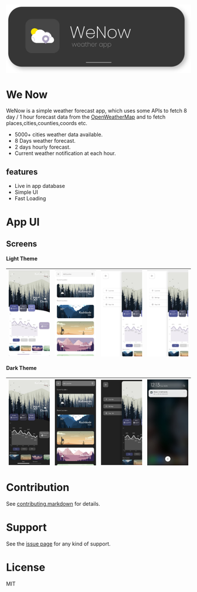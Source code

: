 
<p align="center">
<img src="https://raw.githubusercontent.com/xidhu/weNow-App/master/lib/assets/repo/app_banner.svg?token=APOIDJDNTCIVRQ2DTOHNBLLAVPXGC" width=700>
</p>



# We Now
WeNow is a simple weather forecast app, which uses some APIs to fetch 8 day / 1 hour forecast data from the [OpenWeatherMap](https://openweathermap.org/forecast5) and to fetch places,cities,counties,coords etc.


* 5000+ cities weather data available.
* 8 Days weather forecast.
* 2 days hourly forecast.
* Current weather notification at each hour.

## features
* Live in app database
* Simple UI
* Fast Loading

# App UI

## Screens


#### Light Theme



| <img align="left" alt="Splash Screen" src="https://raw.githubusercontent.com/xidhu/weNow-App/master/lib/assets/repo/main_light.jpg?token=APOIDJEVSLIIKPKRKS6NECDAV6QGG" width="250px" /> | <img align="left" alt="Main Screen" src="https://raw.githubusercontent.com/xidhu/weNow-App/master/lib/assets/repo/loc_light.jpg?token=APOIDJBQ37ZLHILX5BS2P73AV6QQK" width="250px" /> | <img align="left" alt="Location Screen" src="https://raw.githubusercontent.com/xidhu/weNow-App/master/lib/assets/repo/side_light.jpg?token=APOIDJFMQWEOWR4GML2A4WTAV6QTU" width="250px" /> | <img align="left" alt="Side View" src="https://raw.githubusercontent.com/xidhu/weNow-App/master/lib/assets/repo/side_light.jpg?token=APOIDJBMQXHOR4V3V7ZI5SLAV6QWA" width="250px" /> |
| -------------------------------------------------------------------------------------------------------------------------------------------------- | ---------------------------------------------------------------------------------------------------------------------------------------------------- | ------------------------------------------------------------------------------------------------------------------------------------------------ | --------------------------------------------------------------------------------------------------------------------------------------------------- |
#### Dark Theme



<img align="left" alt="Splash Screen" src="https://raw.githubusercontent.com/xidhu/weNow-App/master/lib/assets/repo/main_dark.jpg?token=APOIDJA46ANXYB2QTGV6VJTAV6Q4Y" width="250px" /> | <img align="left" alt="Main Screen" src="https://raw.githubusercontent.com/xidhu/weNow-App/master/lib/assets/repo/loc_dark.jpg?token=APOIDJBEIJ2YJLHICFYP5JLAV6Q3E" width="250px" /> | <img align="left" alt="Location Screen" src="https://raw.githubusercontent.com/xidhu/weNow-App/master/lib/assets/repo/side_dark.jpg?token=APOIDJAX5YWT3LHVIDTYMJTAV6RA6" width="250px" /> | <img align="left" alt="Side View" src="https://raw.githubusercontent.com/xidhu/weNow-App/master/lib/assets/repo/noti_light.jpg?token=APOIDJEA4P2USFWM3Q54FODAV6RCW" width="250px" /> |
| -------------------------------------------------------------------------------------------------------------------------------------------------- | ---------------------------------------------------------------------------------------------------------------------------------------------------- | ------------------------------------------------------------------------------------------------------------------------------------------------ | --------------------------------------------------------------------------------------------------------------------------------------------------- |




# Contribution

See [contributing.markdown][5] for details.

# Support

See  the [issue page][6]  for any kind of support.

# License

MIT 

[5]: https://github.com/xidhu/Gchat-app/blob/master/CONTRIBUTING.md
[6]: https://github.com/xidhu/weNow-App/issues

